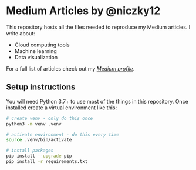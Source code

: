 # Medium Articles by @niczky12

This repository hosts all the files needed to reproduce my
Medium articles. I write about:

- Cloud computing tools
- Machine learning
- Data visualization

For a full list of articles check out my [*Medium profile*](https://medium.com/@niczky12).

## Setup instructions

You will need Python 3.7+ to use most of the things in this repository. Once installed
create a virtual environment like this:

```bash
# create venv - only do this once
python3 -m venv .venv

# activate environment - do this every time
source .venv/bin/activate

# install packages
pip install --upgrade pip
pip install -r requirements.txt
```
